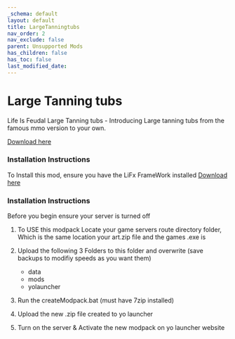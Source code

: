 ```yaml
---
_schema: default
layout: default
title: LargeTanningtubs
nav_order: 2
nav_exclude: false
parent: Unsupported Mods
has_children: false
has_toc: false
last_modified_date:
---
```

# Large Tanning tubs

Life Is Feudal Large Tanning tubs - Introducing Large tanning tubs from the famous mmo version to your own.

[Download here](https://github.com/LiF-x/Large-Tanningtub/releases/latest)&nbsp;

### Installation Instructions

To Install this mod, ensure you have the LiFx FrameWork installed [Download here](https://lifxmod.com/)

### Installation Instructions

Before you begin ensure your server is turned off

1. To USE this modpack Locate your game servers route directory folder, Which is the same location your art.zip file and the games .exe is

2. Upload the following 3 Folders to this folder and overwrite (save backups to modifiy speeds as you want them)
   * data
   * mods
   * yolauncher
3. Run the createModpack.bat (must have 7zip installed)

4. Upload the new .zip file created to yo launcher

5. Turn on the server & Activate the new modpack on yo launcher website